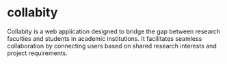 # collabity
Collabity is a web application designed to bridge the gap between research faculties and students in academic institutions. It facilitates seamless collaboration by connecting users based on shared research interests and project requirements.
